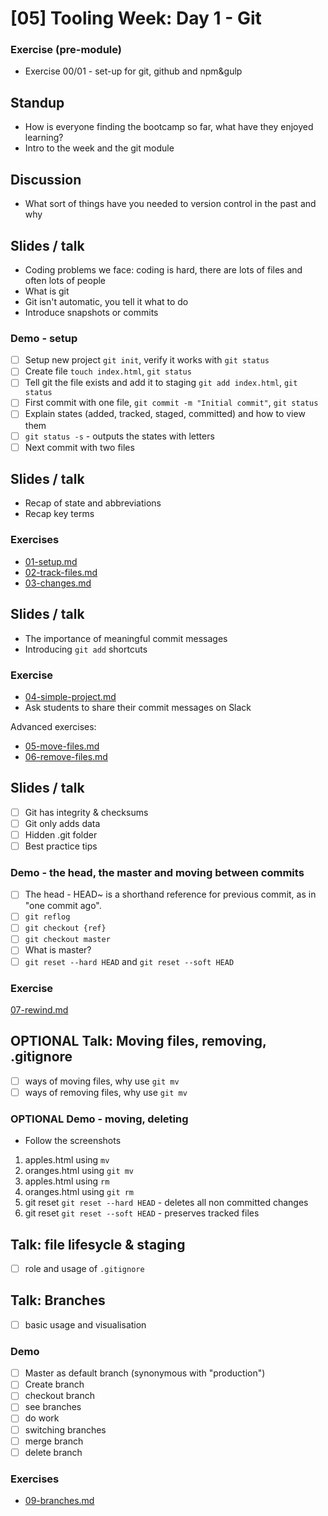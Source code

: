 # [05] Tooling Week: Day 1 - Git

### Exercise (pre-module)
- Exercise 00/01 - set-up for git, github and npm&gulp

## Standup
- How is everyone finding the bootcamp so far, what have they enjoyed learning?
- Intro to the week and the git module

## Discussion
- What sort of things have you needed to version control in the past and why

## Slides / talk 
- Coding problems we face: coding is hard, there are lots of files and often lots of people
- What is git
- Git isn't automatic, you tell it what to do
- Introduce snapshots or commits

### Demo - setup 
- [ ] Setup new project `git init`, verify it works with `git status`
- [ ] Create file `touch index.html`, `git status`
- [ ] Tell git the file exists and add it to staging `git add index.html`, `git status`
- [ ] First commit with one file, `git commit -m "Initial commit"`, `git status`
- [ ] Explain states (added, tracked, staged, committed) and how to view them
- [ ] `git status -s` - outputs the states with letters
- [ ] Next commit with two files

## Slides / talk
- Recap of state and abbreviations
- Recap key terms

### Exercises
- [01-setup.md](../challenges/01/01-setup.md)
- [02-track-files.md](../challenges/01/02-track-files.md)
- [03-changes.md](../challenges/01/03-changes.md)

## Slides / talk
- The importance of meaningful commit messages
- Introducing `git add` shortcuts

### Exercise
- [04-simple-project.md](../challenges/01/04-simple-project.md)
- Ask students to share their commit messages on Slack

Advanced exercises: 
- [05-move-files.md](../challenges/01/05-move-files.md)
- [06-remove-files.md](../challenges/01/06-remove-files.md)

## Slides / talk
- [ ] Git has integrity & checksums
- [ ] Git only adds data
- [ ] Hidden .git folder
- [ ] Best practice tips

### Demo - the head, the master and moving between commits
- [ ] The head - HEAD~ is a shorthand reference for previous commit, as in "one commit ago".
- [ ] `git reflog`
- [ ] `git checkout {ref}`
- [ ] `git checkout master`
- [ ] What is master?
- [ ] `git reset --hard HEAD` and `git reset --soft HEAD`

### Exercise
[07-rewind.md](../challenges/01/07-rewind.md)



## OPTIONAL Talk: Moving files, removing, .gitignore

- [ ] ways of moving files, why use `git mv`
- [ ] ways of removing files, why use `git mv`

### OPTIONAL Demo - moving, deleting
- Follow the screenshots
1) apples.html using `mv`
2) oranges.html using `git mv`
3) apples.html using `rm`
4) oranges.html using `git rm`
5) git reset `git reset --hard HEAD` - deletes all non committed changes
6) git reset `git reset --soft HEAD` - preserves tracked files


## Talk: file lifesycle & staging
- [ ] role and usage of `.gitignore`

## Talk: Branches

- [ ] basic usage and visualisation

### Demo

- [ ] Master as default branch (synonymous with "production")
- [ ] Create branch
- [ ] checkout branch
- [ ] see branches
- [ ] do work
- [ ] switching branches
- [ ] merge branch
- [ ] delete branch

### Exercises

- [09-branches.md](../challenges/01/09-branches.md)
